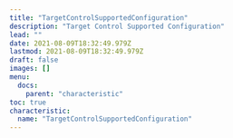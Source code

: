 ```yaml
---
title: "TargetControlSupportedConfiguration"
description: "Target Control Supported Configuration"
lead: ""
date: 2021-08-09T18:32:49.979Z
lastmod: 2021-08-09T18:32:49.979Z
draft: false
images: []
menu:
  docs:
    parent: "characteristic"
toc: true
characteristic:
  name: "TargetControlSupportedConfiguration"
---
```

